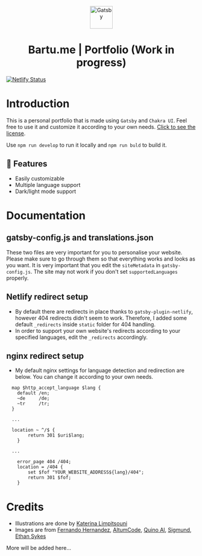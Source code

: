 <p align="center">
  <a href="https://www.gatsbyjs.com/?utm_source=starter&utm_medium=readme&utm_campaign=minimal-starter">
    <img alt="Gatsby" src="https://www.gatsbyjs.com/Gatsby-Monogram.svg" width="60" />
  </a>
</p>
<h1 align="center">
  Bartu.me | Portfolio (Work in progress)
</h1>

[![Netlify Status](https://api.netlify.com/api/v1/badges/9d57ddab-0044-4bb9-942f-88a93a2b9d1d/deploy-status)](https://app.netlify.com/sites/elegant-khorana-044623/deploys)

# Introduction

This is a personal portfolio that is made using `Gatsby` and `Chakra UI`. Feel free to use it and customize it according to your own needs. [Click to see the license](LICENSE).

Use `npm run develop` to run it locally and `npm run buld` to build it.



## 🚀 Features

* Easily customizable
* Multiple language support
* Dark/light mode support

# Documentation

## gatsby-config.js and translations.json

These two files are very important for you to personalise your website. Please make sure to go through them so that everything works and looks as you want. It is very important that you edit the `siteMetadata` in `gatsby-config.js`. The site may not work if you don't set `supportedLanguages` properly.

## Netlify redirect setup

* By default there are redirects in place thanks to `gatsby-plugin-netlify`, however 404 redirects didn't seem to work. Therefore, I added some default `_redirects` inside `static` folder for 404 handling.
* In order to support your own website's redirects according to your specified languages, edit the `_redirects` accordingly.

## nginx redirect setup

* My default nginx settings for language detection and redirection are below. You can change it according to your own needs.
```
  map $http_accept_language $lang {
    default /en;
    ~de     /de;
    ~tr     /tr; 
  }

  ...

  location ~ ^/$ {
		return 301 $uri$lang;
	}

  ...

	error_page 404 /404;
	location = /404 {
		set $fof "YOUR_WEBSITE_ADDRESS${lang}/404";
		return 301 $fof;
	}
```

# Credits

* Illustrations are done by [Katerina Limpitsouni](https://undraw.co)
* Images are from [Fernando Hernandez](https://unsplash.com/photos/efzwcMRM6j4), [AltumCode](https://unsplash.com/photos/dC6Pb2JdAqs), [Quino Al](https://unsplash.com/photos/4SNUcHPiC8c), [Sigmund](https://unsplash.com/photos/HsTnjCVQ798), [Ethan Sykes](https://unsplash.com/photos/iISyBKOT2D0)

More will be added here...
